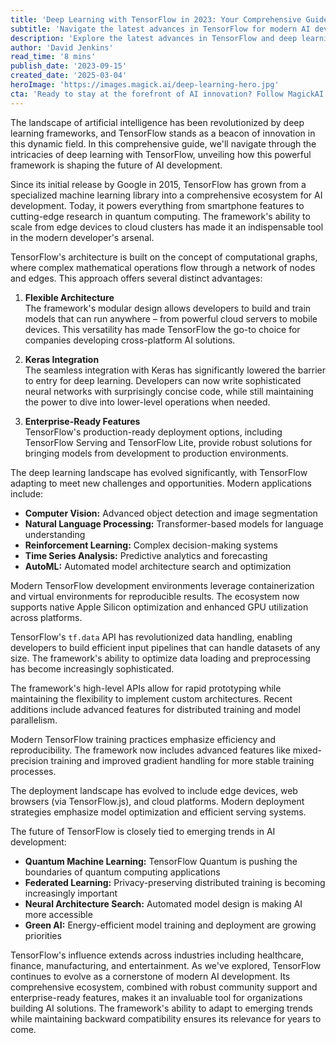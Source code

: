 ```yaml
---
title: 'Deep Learning with TensorFlow in 2023: Your Comprehensive Guide to AI Development'
subtitle: 'Navigate the latest advances in TensorFlow for modern AI development'
description: 'Explore the latest advances in TensorFlow and deep learning, from flexible architecture and Keras integration to enterprise-ready features. Learn how this powerful framework is revolutionizing AI development across industries and discover best practices for implementation.'
author: 'David Jenkins'
read_time: '8 mins'
publish_date: '2023-09-15'
created_date: '2025-03-04'
heroImage: 'https://images.magick.ai/deep-learning-hero.jpg'
cta: 'Ready to stay at the forefront of AI innovation? Follow MagickAI on LinkedIn for expert insights, tutorials, and best practices in TensorFlow and cutting-edge AI technologies.'
---
```


The landscape of artificial intelligence has been revolutionized by deep learning frameworks, and TensorFlow stands as a beacon of innovation in this dynamic field. In this comprehensive guide, we'll navigate through the intricacies of deep learning with TensorFlow, unveiling how this powerful framework is shaping the future of AI development.

Since its initial release by Google in 2015, TensorFlow has grown from a specialized machine learning library into a comprehensive ecosystem for AI development. Today, it powers everything from smartphone features to cutting-edge research in quantum computing. The framework's ability to scale from edge devices to cloud clusters has made it an indispensable tool in the modern developer's arsenal.

TensorFlow's architecture is built on the concept of computational graphs, where complex mathematical operations flow through a network of nodes and edges. This approach offers several distinct advantages:

1. **Flexible Architecture**  
   The framework's modular design allows developers to build and train models that can run anywhere – from powerful cloud servers to mobile devices. This versatility has made TensorFlow the go-to choice for companies developing cross-platform AI solutions.

2. **Keras Integration**  
   The seamless integration with Keras has significantly lowered the barrier to entry for deep learning. Developers can now write sophisticated neural networks with surprisingly concise code, while still maintaining the power to dive into lower-level operations when needed.

3. **Enterprise-Ready Features**  
   TensorFlow's production-ready deployment options, including TensorFlow Serving and TensorFlow Lite, provide robust solutions for bringing models from development to production environments.

The deep learning landscape has evolved significantly, with TensorFlow adapting to meet new challenges and opportunities. Modern applications include:

- **Computer Vision:** Advanced object detection and image segmentation
- **Natural Language Processing:** Transformer-based models for language understanding
- **Reinforcement Learning:** Complex decision-making systems
- **Time Series Analysis:** Predictive analytics and forecasting
- **AutoML:** Automated model architecture search and optimization

Modern TensorFlow development environments leverage containerization and virtual environments for reproducible results. The ecosystem now supports native Apple Silicon optimization and enhanced GPU utilization across platforms.

TensorFlow's `tf.data` API has revolutionized data handling, enabling developers to build efficient input pipelines that can handle datasets of any size. The framework's ability to optimize data loading and preprocessing has become increasingly sophisticated.

The framework's high-level APIs allow for rapid prototyping while maintaining the flexibility to implement custom architectures. Recent additions include advanced features for distributed training and model parallelism.

Modern TensorFlow training practices emphasize efficiency and reproducibility. The framework now includes advanced features like mixed-precision training and improved gradient handling for more stable training processes.

The deployment landscape has evolved to include edge devices, web browsers (via TensorFlow.js), and cloud platforms. Modern deployment strategies emphasize model optimization and efficient serving systems.

The future of TensorFlow is closely tied to emerging trends in AI development:

- **Quantum Machine Learning:** TensorFlow Quantum is pushing the boundaries of quantum computing applications
- **Federated Learning:** Privacy-preserving distributed training is becoming increasingly important
- **Neural Architecture Search:** Automated model design is making AI more accessible
- **Green AI:** Energy-efficient model training and deployment are growing priorities

TensorFlow's influence extends across industries including healthcare, finance, manufacturing, and entertainment. As we've explored, TensorFlow continues to evolve as a cornerstone of modern AI development. Its comprehensive ecosystem, combined with robust community support and enterprise-ready features, makes it an invaluable tool for organizations building AI solutions. The framework's ability to adapt to emerging trends while maintaining backward compatibility ensures its relevance for years to come.